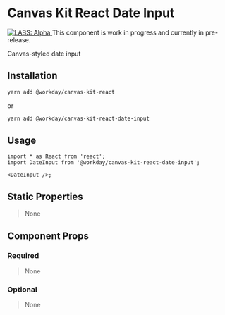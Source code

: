# Canvas Kit React Date Input

<a href="https://github.com/Workday/canvas-kit/tree/master/modules/_labs/README.md">
  <img src="https://img.shields.io/badge/LABS-alpha-orange" alt="LABS: Alpha" />
</a>  This component is work in progress and currently in pre-release.

Canvas-styled date input

## Installation

```sh
yarn add @workday/canvas-kit-react
```

or

```sh
yarn add @workday/canvas-kit-react-date-input
```

## Usage

```tsx
import * as React from 'react';
import DateInput from '@workday/canvas-kit-react-date-input';

<DateInput />;
```

## Static Properties

> None

## Component Props

### Required

> None

### Optional

> None
